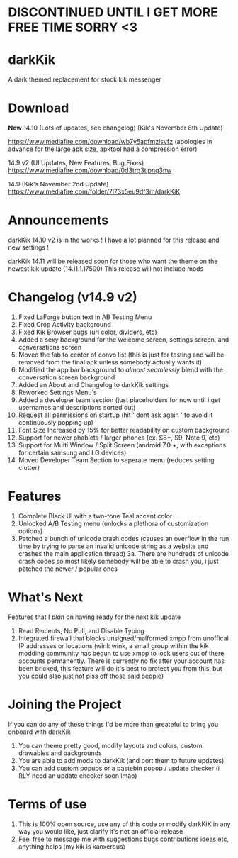 # DISCONTINUED UNTIL I GET MORE FREE TIME SORRY <3


# darkKik
A dark themed replacement for stock kik messenger

# Download



**New** 14.10 (Lots of updates, see changelog) [Kik's November 8th Update)

https://www.mediafire.com/download/wb7y5apfmzlsvfz
(apologies in advance for the large apk size, apktool had a compression error)

14.9 v2 (UI Updates, New Features, Bug Fixes)
https://www.mediafire.com/download/0d3trg3tlpnq3nw

14.9 (Kik's November 2nd Update)
https://www.mediafire.com/folder/7l73x5eu9df3m/darkKiK

# Announcements

darkKik 14.10 v2 is in the works ! I have a lot planned for this release and new settings !

darkKik 14.11 will be released soon for those who want the theme on the newest kik update (14.11.1.17500) This release will not include mods

# Changelog (v14.9 v2)
1. Fixed LaForge button text in AB Testing Menu
2. Fixed Crop Activity background
3. Fixed Kik Browser bugs (url color, dividers, etc)
4. Added a sexy background for the welcome screen, settings screen, and conversations screen
5. Moved the fab to center of convo list (this is just for testing and will be removed from the final apk unless somebody actually wants it)
6. Modified the app bar background to *almost seamlessly* blend with the conversation screen background
7. Added an About and Changelog to darkKik settings
8. Reworked Settings Menu's
9. Added a developer team section (just placeholders for now until i get usernames and descriptions sorted out)
10. Request all permissions on startup (hit ' dont ask again ' to avoid it continuously popping up)
11. Font Size Increased by 15% for better readability on custom background 
12. Support for newer phablets / larger phones (ex. S8+, S9, Note 9, etc)
13. Support for Multi Window / Split Screen (android 7.0 +, with exceptions for certain samsung and LG devices)
14. Moved Developer Team Section to seperate menu (reduces setting clutter)


# Features
1. Complete Black UI with a two-tone Teal accent color
2. Unlocked A/B Testing menu (unlocks a plethora of customization options)
3. Patched a bunch of unicode crash codes (causes an overflow in the run time by trying to parse an invalid unicode string
as a website and crashes the main application thread)
  3a. There are hundreds of unicode crash codes so most likely somebody will be able to crash you, i just patched the newer / 
  popular ones
  
 # What's Next
 Features that I *plan* on having ready for the next kik update
 1. Read Reciepts, No Pull, and Disable Typing
 2. Integrated firewall that blocks unsigned/malformed xmpp from unoffical IP addresses or locations (wink wink, a small group 
 within the kik modding community has begun to use xmpp to lock users out of there accounts permanently. There is currently no fix after your account has been bricked, this feature will do it's best to protect you from this, but you could also just not piss off those said people)

# Joining the Project
If you can do any of these things I'd be more than greateful to bring you onboard with darkKik

1. You can theme pretty good, modify layouts and colors, custom drawables and backgrounds
2. You are able to add mods to darkKik (and port them to future updates)
3. You can add custom popups or a pastebin popop / update checker (i RLY need an update checker soon lmao)

# Terms of use
1. This is 100% open source, use any of this code or modify darkKiK in any way you would like, just clarify it's not an official release 
2. Feel free to message me with suggestions bugs contributions ideas etc, anything helps (my kik is kanxerous)
